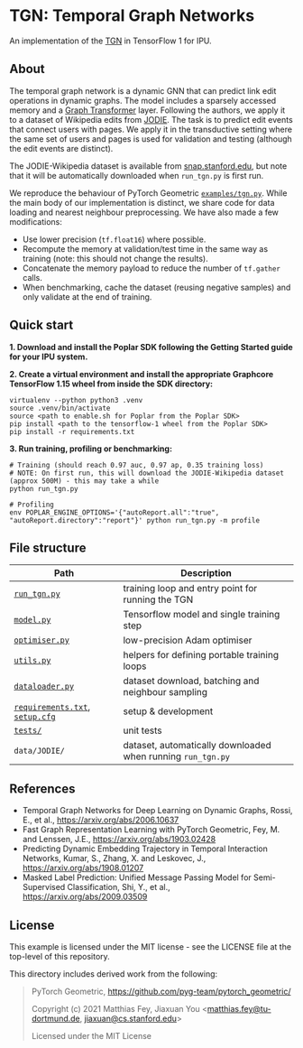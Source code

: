 # TGN: Temporal Graph Networks

An implementation of the [TGN](https://arxiv.org/abs/2006.10637) in TensorFlow 1 for IPU.


## About

The temporal graph network is a dynamic GNN that can predict link edit operations in dynamic graphs. The model includes a sparsely accessed memory and a [Graph Transformer](https://arxiv.org/abs/2009.03509) layer. Following the authors, we apply it to a dataset of Wikipedia edits from [JODIE](https://arxiv.org/abs/1903.02428). The task is to predict edit events that connect users with pages. We apply it in the transductive setting where the same set of users and pages is used for validation and testing (although the edit events are distinct).

The JODIE-Wikipedia dataset is available from [snap.stanford.edu](http://snap.stanford.edu/jodie/#datasets), but note that it will be automatically downloaded when `run_tgn.py` is first run.

We reproduce the behaviour of PyTorch Geometric [`examples/tgn.py`](https://github.com/rusty1s/pytorch_geometric/blob/master/examples/tgn.py). While the main body of our implementation is distinct, we share code for data loading and nearest neighbour preprocessing. We have also made a few modifications:

 - Use lower precision (`tf.float16`) where possible.
 - Recompute the memory at validation/test time in the same way as training (note: this should not change the results).
 - Concatenate the memory payload to reduce the number of `tf.gather` calls.
 - When benchmarking, cache the dataset (reusing negative samples) and only validate at the end of training.


## Quick start

**1. Download and install the Poplar SDK following the Getting Started guide for your IPU system.**

**2. Create a virtual environment and install the appropriate Graphcore TensorFlow 1.15 wheel from inside the SDK directory:**

```shell
virtualenv --python python3 .venv
source .venv/bin/activate
source <path to enable.sh for Poplar from the Poplar SDK>
pip install <path to the tensorflow-1 wheel from the Poplar SDK>
pip install -r requirements.txt
```

**3. Run training, profiling or benchmarking:**

```shell
# Training (should reach 0.97 auc, 0.97 ap, 0.35 training loss)
# NOTE: On first run, this will download the JODIE-Wikipedia dataset (approx 500M) - this may take a while
python run_tgn.py

# Profiling
env POPLAR_ENGINE_OPTIONS='{"autoReport.all":"true", "autoReport.directory":"report"}' python run_tgn.py -m profile
```


## File structure

| Path | Description |
| ---- | ----------- |
| [`run_tgn.py`](run_tgn.py) | training loop and entry point for running the TGN |
| [`model.py`](model.py) | Tensorflow model and single training step |
| [`optimiser.py`](optimiser.py) | low-precision Adam optimiser |
| [`utils.py`](utils.py) | helpers for defining portable training loops |
| [`dataloader.py`](dataloader.py) | dataset download, batching and neighbour sampling |
| [`requirements.txt`](requirements.txt), [`setup.cfg`](setup.cfg) | setup & development |
| [`tests/`](tests) | unit tests |
| `data/JODIE/` | dataset, automatically downloaded when running `run_tgn.py` |


## References

 - Temporal Graph Networks for Deep Learning on Dynamic Graphs, Rossi, E., et al., https://arxiv.org/abs/2006.10637
 - Fast Graph Representation Learning with PyTorch Geometric, Fey, M. and Lenssen, J.E., https://arxiv.org/abs/1903.02428
 - Predicting Dynamic Embedding Trajectory in Temporal Interaction Networks, Kumar, S., Zhang, X. and Leskovec, J., https://arxiv.org/abs/1908.01207
 - Masked Label Prediction: Unified Message Passing Model for Semi-Supervised Classification, Shi, Y., et al., https://arxiv.org/abs/2009.03509


## License

This example is licensed under the MIT license - see the LICENSE file at the top-level of this repository.

This directory includes derived work from the following:

> PyTorch Geometric, https://github.com/pyg-team/pytorch_geometric/
>
> Copyright (c) 2021 Matthias Fey, Jiaxuan You <matthias.fey@tu-dortmund.de, jiaxuan@cs.stanford.edu>
>
> Licensed under the MIT License
